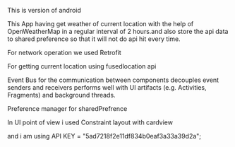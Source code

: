 This is version of android

This App having get weather of current location with the help of OpenWeatherMap in a regular interval of 2 hours.and also store the api data to shared preference
so that it will not do api hit every time.

For network operation we used Retrofit

For getting current location using fusedlocation api

Event Bus for the communication between components
              decouples event senders and receivers
              performs well with UI artifacts (e.g. Activities, Fragments) and background threads.

Preference manager for sharedPrefrence

In UI point of view i used Constraint layout with cardview


 and i am using API KEY = "5ad7218f2e11df834b0eaf3a33a39d2a";


